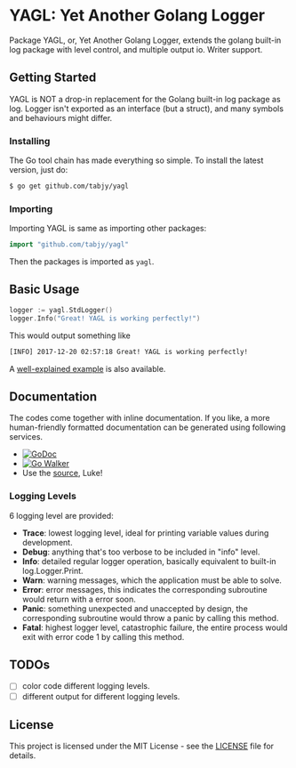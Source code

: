 # YAGL: Yet Another Golang Logger

Package YAGL, or, Yet Another Golang Logger, extends the golang built-in log package with level control, and multiple output io. Writer support.

## Getting Started

YAGL is NOT a drop-in replacement for the Golang built-in log package as log. Logger isn't exported as an interface (but a struct), and many symbols and behaviours might differ.

### Installing

The Go tool chain has made everything so simple. To install the latest version, just do:
```bash
$ go get github.com/tabjy/yagl
```

### Importing

Importing YAGL is same as importing other packages:
```go
import "github.com/tabjy/yagl"
```
Then the packages is imported as `yagl`.

## Basic Usage

```go
logger := yagl.StdLogger()
logger.Info("Great! YAGL is working perfectly!")
```

This would output something like
```bash
[INFO] 2017-12-20 02:57:18 Great! YAGL is working perfectly!
```

A [well-explained example](example/basics.go) is also available.

## Documentation

The codes come together with inline documentation. If you like, a more human-friendly formatted documentation can be generated using following services.

- [![GoDoc](https://godoc.org/github.com/Tabjy/yagl?status.svg)](https://godoc.org/github.com/Tabjy/yagl)
- [![Go Walker](http://gowalker.org/api/v1/badge)](https://gowalker.org/github.com/Tabjy/yagl)
- Use the [source](log.go), Luke!

### Logging Levels
6 logging level are provided:
- **Trace**:  lowest logging level, ideal for printing variable values during development.
- **Debug**: anything that's too verbose to be included in "info" level.
- **Info**: detailed regular logger operation, basically equivalent to built-in log.Logger.Print.
- **Warn**: warning messages, which the application must be able to solve.
- **Error**: error messages, this indicates the corresponding subroutine would return with a error soon.
- **Panic**: something unexpected and unaccepted by design, the corresponding subroutine would throw a panic by calling this method.
- **Fatal**: highest logger level, catastrophic failure, the entire process would exit with error code 1 by calling this method.

## TODOs

- [ ] color code different logging levels.
- [ ] different output for different logging levels.

## License

This project is licensed under the MIT License - see the [LICENSE](LICENSE) file for details.
